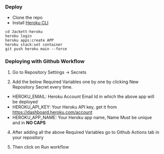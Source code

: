 ### Deploy
- Clone the repo
- Install [Heroku CLI](https://devcenter.heroku.com/articles/heroku-cli)

```
cd Jackett-heroku
heroku login
heroku apps:create APP
heroku stack:set container
git push heroku main --force
```

### Deploying with Github Workflow

1. Go to Repository Settings -> Secrets

2. Add the below Required Variables one by one by clicking New Repository Secret every time.

  - HEROKU_EMAIL: Heroku Account Email Id in which the above app will be deployed
  - HEROKU_API_KEY: Your Heroku API key, get it from https://dashboard.heroku.com/account
  - HEROKU_APP_NAME: Your Heroku app name, Name Must be unique and in **NO CAPS**

4. After adding all the above Required Variables go to Github Actions tab in your repository

5. Then click on Run workflow

